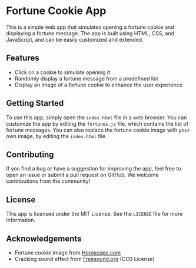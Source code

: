 # Fortune Cookie App

This is a simple web app that simulates opening a fortune cookie and displaying a fortune message. The app is built using HTML, CSS, and JavaScript, and can be easily customized and extended.

## Features

- Click on a cookie to simulate opening it
- Randomly display a fortune message from a predefined list
- Display an image of a fortune cookie to enhance the user experience

## Getting Started

To use this app, simply open the `index.html` file in a web browser. You can customize the app by editing the `fortunes.js` file, which contains the list of fortune messages. You can also replace the fortune cookie image with your own image, by editing the `index.html` file.

## Contributing

If you find a bug or have a suggestion for improving the app, feel free to open an issue or submit a pull request on GitHub. We welcome contributions from the community!

## License

This app is licensed under the MIT License. See the `LICENSE` file for more information.

## Acknowledgements

- Fortune cookie image from [Horoscope.com](https://www.horoscope.com/images-US/games/game-fortune-cookie-1.png)
- Cracking sound effect from [Freesound.org](https://freesound.org/people/SophronsineSoundDesign/sounds/275491/) (CC0 License)


